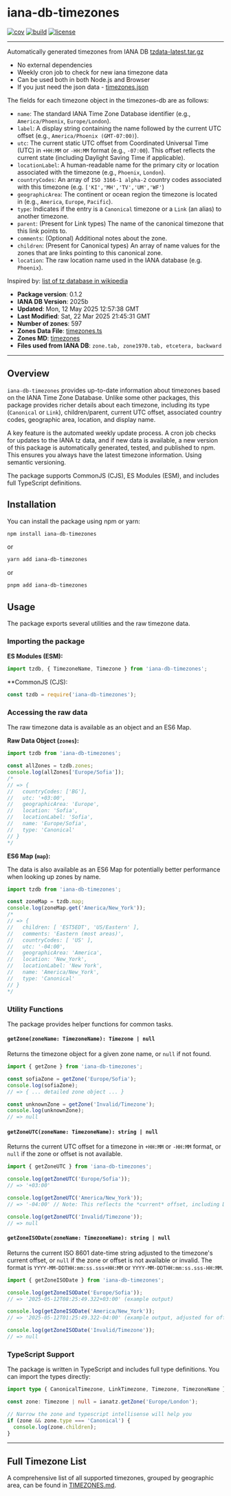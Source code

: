 # iana-db-timezones

[![cov](https://petarzarkov.github.io/iana-timezones/coverage.svg)](https://github.com/petarzarkov/iana-timezones/actions)
[![build](https://github.com/petarzarkov/iana-timezones/actions/workflows/build.yml/badge.svg?branch=main)](https://github.com/petarzarkov/iana-timezones/actions)
[![license](https://img.shields.io/badge/License-MIT-yellow.svg)](LICENSE)

---

Automatically generated timezones from IANA DB [tzdata-latest.tar.gz](https://www.iana.org/time-zones/repository/tzdata-latest.tar.gz)

- No external dependencies
- Weekly cron job to check for new iana timezone data
- Can be used both in both Node.js and Browser
- If you just need the json data - [timezones.json](https://github.com/petarzarkov/iana-timezones/blob/main/timezones.json)

The fields for each timezone object in the timezones-db are as follows:

- `name`: The standard IANA Time Zone Database identifier (e.g., `America/Phoenix`, `Europe/London`).
- `label`: A display string containing the name followed by the current UTC offset (e.g., `America/Phoenix (GMT-07:00)`).
- `utc`: The current static UTC offset from Coordinated Universal Time (UTC) in `+HH:MM` or `-HH:MM` format (e.g., `-07:00`).
This offset reflects the current state (including Daylight Saving Time if applicable).
- `locationLabel`: A human-readable name for the primary city or location associated with the timezone (e.g., `Phoenix`, `London`).
- `countryCodes`: An array of `ISO 3166-1 alpha-2` country codes associated with this timezone (e.g. `['KI','MH','TV','UM','WF'`)
- `geographicArea`: The continent or ocean region the timezone is located in (e.g., `America`, `Europe`, `Pacific`).
- `type`: Indicates if the entry is a `Canonical` timezone or a `Link` (an alias) to another timezone.
- `parent`: (Present for Link types) The name of the canonical timezone that this link points to.
- `comments`: (Optional) Additional notes about the zone.
- `children`: (Present for Canonical types) An array of name values for the zones that are links pointing to this canonical zone.
- `location`: The raw location name used in the IANA database (e.g. `Phoenix`).

Inspired by: [list of tz database in wikipedia](https://en.wikipedia.org/wiki/List_of_tz_database_time_zones)

- **Package version**: 0.1.2
- **IANA DB Version**: 2025b
- **Updated**: Mon, 12 May 2025 12:57:38 GMT
- **Last Modified**: Sat, 22 Mar 2025 21:45:31 GMT
- **Number of zones**: 597
- **Zones Data File**: [timezones.ts](https://github.com/petarzarkov/iana-timezones/blob/main/timezones.ts)
- **Zones MD**: [timezones](https://github.com/petarzarkov/iana-timezones/blob/main/TIMEZONES.md)
- **Files used from IANA DB**: `zone.tab, zone1970.tab, etcetera, backward`

---







## Overview

`iana-db-timezones` provides up-to-date information about timezones based on the IANA Time Zone Database. Unlike some other packages, this package provides richer details about each timezone, including its type (`Canonical` or `Link`), children/parent, current UTC offset, associated country codes, geographic area, location, and display name.

A key feature is the automated weekly update process. A cron job checks for updates to the IANA tz data, and if new data is available, a new version of this package is automatically generated, tested, and published to npm. This ensures you always have the latest timezone information. Using semantic versioning.

The package supports CommonJS (CJS), ES Modules (ESM), and includes full TypeScript definitions.

## Installation

You can install the package using npm or yarn:

```bash
npm install iana-db-timezones
```

or

```bash
yarn add iana-db-timezones
```

or

```bash
pnpm add iana-db-timezones
```

## Usage

The package exports several utilities and the raw timezone data.

### Importing the package

**ES Modules (ESM):**

```javascript
import tzdb, { TimezoneName, Timezone } from 'iana-db-timezones';
```

**CommonJS (CJS):

```javascript
const tzdb = require('iana-db-timezones');
```

### Accessing the raw data

The raw timezone data is available as an object and an ES6 Map.

**Raw Data Object (`zones`):**

```javascript
import tzdb from 'iana-db-timezones';

const allZones = tzdb.zones;
console.log(allZones['Europe/Sofia']);
/*
// => {
//   countryCodes: ['BG'],
//   utc: '+03:00',
//   geographicArea: 'Europe',
//   location: 'Sofia',
//   locationLabel: 'Sofia',
//   name: 'Europe/Sofia',
//   type: 'Canonical'
// }
*/
```

**ES6 Map (`map`):**

The data is also available as an ES6 Map for potentially better performance when looking up zones by name.

```javascript
import tzdb from 'iana-db-timezones';

const zoneMap = tzdb.map;
console.log(zoneMap.get('America/New_York'));
/*
// => {
//   children: [ 'EST5EDT', 'US/Eastern' ],
//   comments: 'Eastern (most areas)',
//   countryCodes: [ 'US' ],
//   utc: '-04:00',
//   geographicArea: 'America',
//   location: 'New_York',
//   locationLabel: 'New York',
//   name: 'America/New_York',
//   type: 'Canonical'
// }
*/
```

### Utility Functions

The package provides helper functions for common tasks.

#### `getZone(zoneName: TimezoneName): Timezone | null`

Returns the timezone object for a given zone name, or `null` if not found.

```javascript
import { getZone } from 'iana-db-timezones';

const sofiaZone = getZone('Europe/Sofia');
console.log(sofiaZone);
// => { ... detailed zone object ... }

const unknownZone = getZone('Invalid/Timezone');
console.log(unknownZone);
// => null
```

#### `getZoneUTC(zoneName: TimezoneName): string | null`

Returns the current UTC offset for a timezone in `+HH:MM` or `-HH:MM` format, or `null` if the zone or offset is not available.

```javascript
import { getZoneUTC } from 'iana-db-timezones';

console.log(getZoneUTC('Europe/Sofia'));
// => '+03:00'

console.log(getZoneUTC('America/New_York'));
// => '-04:00' // Note: This reflects the *current* offset, including DST if applicable.

console.log(getZoneUTC('Invalid/Timezone'));
// => null
```

#### `getZoneISODate(zoneName: TimezoneName): string | null`

Returns the current ISO 8601 date-time string adjusted to the timezone's current offset, or `null` if the zone or offset is not available or invalid. The format is `YYYY-MM-DDTHH:mm:ss.sss+HH:MM` or `YYYY-MM-DDTHH:mm:ss.sss-HH:MM`.

```javascript
import { getZoneISODate } from 'iana-db-timezones';

console.log(getZoneISODate('Europe/Sofia'));
// => '2025-05-12T08:25:49.322+03:00' (example output)

console.log(getZoneISODate('America/New_York'));
// => '2025-05-12T01:25:49.322-04:00' (example output, adjusted for offset)

console.log(getZoneISODate('Invalid/Timezone'));
// => null
```

### TypeScript Support

The package is written in TypeScript and includes full type definitions. You can import the types directly:

```typescript
import type { CanonicalTimezone, LinkTimezone, Timezone, TimezoneName } from 'iana-db-timezones';

const zone: Timezone | null = ianatz.getZone('Europe/London');

// Narrow the zone and typescript intellisense will help you
if (zone && zone.type === 'Canonical') {
  console.log(zone.children);
}
```

---

## Full Timezone List

A comprehensive list of all supported timezones, grouped by geographic area, can be found in [TIMEZONES.md](https://github.com/petarzarkov/iana-timezones/blob/main/TIMEZONES.md).


